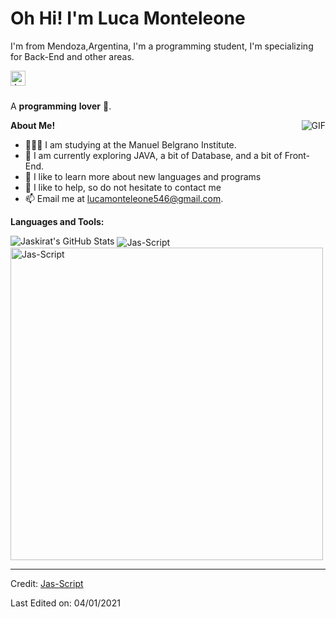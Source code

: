 # Oh Hi! I'm Luca Monteleone

I'm from Mendoza,Argentina, I'm a programming student, I'm specializing for Back-End and other areas.

<a href="https://www.linkedin.com/in/luca-monteleone/">
  <img align="left" alt="Jaskirat's LinkedIn" width="24px" src="https://cdn.jsdelivr.net/npm/simple-icons@v3/icons/linkedin.svg" />
</a>

<br />
<br />

A **programming** **lover** 🚀.
 

  <img align="right" alt="GIF" src="https://media.giphy.com/media/Ah3zHH7hvsSB2/giphy.gif" />

**About Me!**

- 👨🏽‍💻 I am studying at the Manuel Belgrano Institute.
- 🌱 I am currently exploring JAVA, a bit of Database, and a bit of Front-End.
- 🤔 I like to learn more about new languages and programs
- 💬 I like to help, so do not hesitate to contact me
- 📫 Email me at [lucamonteleone546@gmail.com](mailto:lucamonteleone546@gmail.com).



**Languages and Tools:**  


<img src="https://github-readme-stats.vercel.app/api?username=Jas-Script&show_icons=true&hide_border=true&count_private=true&theme=shades-of-purple&icon_color=fad000" alt="Jaskirat's GitHub Stats">
<img align="center" src="https://github-readme-streak-stats.herokuapp.com/?user=Jas-Script&count_private=true&theme=radical" alt="Jas-Script" />
<img align="center" width=500 src="https://github-readme-stats.vercel.app/api/top-langs/?username=Jas-Script&count_private=true&theme=radical" alt="Jas-Script" />

----
Credit: [Jas-Script](https://github.com/Jas-Script)

Last Edited on: 04/01/2021


<!--
**MonteLuca/MonteLuca** is a ✨ _special_ ✨ repository because its `README.md` (this file) appears on your GitHub profile.

Here are some ideas to get you started:

- 🔭 I’m currently working on ...
- 🌱 I’m currently learning ...
- 👯 I’m looking to collaborate on ...
- 🤔 I’m looking for help with ...
- 💬 Ask me about ...
- 📫 How to reach me: ...
- 😄 Pronouns: ...
- ⚡ Fun fact: ...
-->
